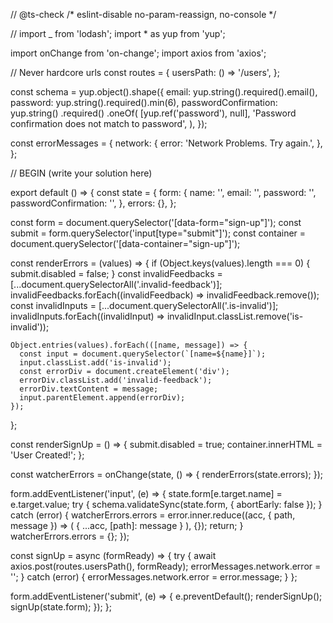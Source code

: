 // @ts-check
/* eslint-disable no-param-reassign, no-console  */

// import _ from 'lodash';
import * as yup from 'yup';

import onChange from 'on-change';
import axios from 'axios';

// Never hardcore urls
const routes = {
  usersPath: () => '/users',
};

const schema = yup.object().shape({
  email: yup.string().required().email(),
  password: yup.string().required().min(6),
  passwordConfirmation: yup.string()
    .required()
    .oneOf(
      [yup.ref('password'), null],
      'Password confirmation does not match to password',
    ),
});

const errorMessages = {
  network: {
    error: 'Network Problems. Try again.',
  },
};

// BEGIN (write your solution here)

export default () => {
  const state = {
    form: {
      name: '',
      email: '',
      password: '',
      passwordConfirmation: '',
    },
    errors: {},
  };

  const form = document.querySelector('[data-form="sign-up"]');
  const submit = form.querySelector('input[type="submit"]');
  const container = document.querySelector('[data-container="sign-up"]');

  const renderErrors = (values) => {
    if (Object.keys(values).length === 0) {
      submit.disabled = false;
    }
    const invalidFeedbacks = [...document.querySelectorAll('.invalid-feedback')];
    invalidFeedbacks.forEach((invalidFeedback) => invalidFeedback.remove());
    const invalidInputs = [...document.querySelectorAll('.is-invalid')];
    invalidInputs.forEach((invalidInput) => invalidInput.classList.remove('is-invalid'));

    Object.entries(values).forEach(([name, message]) => {
      const input = document.querySelector(`[name=${name}]`);
      input.classList.add('is-invalid');
      const errorDiv = document.createElement('div');
      errorDiv.classList.add('invalid-feedback');
      errorDiv.textContent = message;
      input.parentElement.append(errorDiv);
    });
  };

  const renderSignUp = () => {
    submit.disabled = true;
    container.innerHTML = 'User Created!';
  };

  const watcherErrors = onChange(state, () => {
    renderErrors(state.errors);
  });

  form.addEventListener('input', (e) => {
    state.form[e.target.name] = e.target.value;
    try {
      schema.validateSync(state.form, { abortEarly: false });
    } catch (error) {
      watcherErrors.errors = error.inner.reduce((acc, { path, message }) => (
        { ...acc, [path]: message }
      ), {});
      return;
    }
    watcherErrors.errors = {};
  });

  const signUp = async (formReady) => {
    try {
      await axios.post(routes.usersPath(), formReady);
      errorMessages.network.error = '';
    } catch (error) {
      errorMessages.network.error = error.message;
    }
  };

  form.addEventListener('submit', (e) => {
    e.preventDefault();
    renderSignUp();
    signUp(state.form);
  });
};
